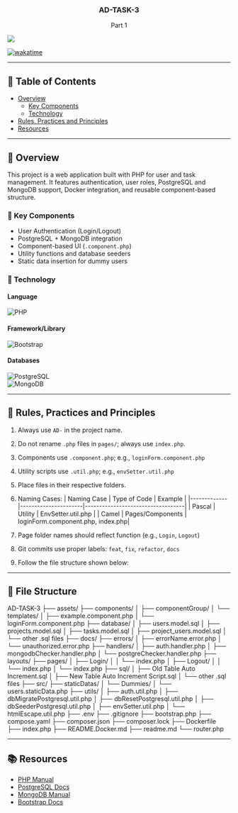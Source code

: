 <a name="readme-top"></a>

<div align="center">
  <h3 align="center">AD-TASK-3</h3>
</div>

<div align="center">
  Part 1
</div>

![](https://visit-counter.vercel.app/counter.png?page=aiden017/AD-TASK-3)

[![wakatime](https://wakatime.com/badge/user/144d2c3f-82f0-440d-89df-023ce97ebda9/project/58db26d2-ae72-4b5f-bbc6-fcf7e2e3e440.svg)](https://wakatime.com/badge/user/144d2c3f-82f0-440d-89df-023ce97ebda9/project/58db26d2-ae72-4b5f-bbc6-fcf7e2e3e440)

---

## 📑 Table of Contents

- [Overview](#overview)
  - [Key Components](#key-components)
  - [Technology](#technology)
- [Rules, Practices and Principles](#rules-practices-and-principles)
- [Resources](#resources)

---

## 📘 Overview

This project is a web application built with PHP for user and task management. It features authentication, user roles, PostgreSQL and MongoDB support, Docker integration, and reusable component-based structure.

### 🧩 Key Components

- User Authentication (Login/Logout)
- PostgreSQL + MongoDB integration
- Component-based UI (`.component.php`)
- Utility functions and database seeders
- Static data insertion for dummy users

### 🧪 Technology

#### Language  
![PHP](https://img.shields.io/badge/PHP-777BB4?style=for-the-badge&logo=php&logoColor=white)

#### Framework/Library  
![Bootstrap](https://img.shields.io/badge/Bootstrap-7952B3?style=for-the-badge&logo=bootstrap&logoColor=white)

#### Databases  
![PostgreSQL](https://img.shields.io/badge/PostgreSQL-336791?style=for-the-badge&logo=postgresql&logoColor=white)  
![MongoDB](https://img.shields.io/badge/MongoDB-47A248?style=for-the-badge&logo=mongodb&logoColor=white)

---

## 🧱 Rules, Practices and Principles

1. Always use `AD-` in the project name.
2. Do not rename `.php` files in `pages/`; always use `index.php`.
3. Components use `.component.php`; e.g., `loginForm.component.php`
4. Utility scripts use `.util.php`; e.g., `envSetter.util.php`
5. Place files in their respective folders.
6. Naming Cases:
   | Naming Case | Type of Code         | Example                           |
   |-------------|----------------------|-----------------------------------|
   | Pascal      | Utility              | EnvSetter.util.php                |
   | Camel       | Pages/Components     | loginForm.component.php, index.php|

7. Page folder names should reflect function (e.g., `Login`, `Logout`)
8. Git commits use proper labels: `feat`, `fix`, `refactor`, `docs`
9. Follow the file structure shown below:

---

## 📁 File Structure
AD-TASK-3
├── assets/
├── components/
│ ├── componentGroup/
│ └── templates/
│ ├── example.component.php
│ └── loginForm.component.php
├── database/
│ ├── users.model.sql
│ ├── projects.model.sql
│ ├── tasks.model.sql
│ ├── project_users.model.sql
│ └── other .sql files
├── docs/
├── errors/
│ ├── errorName.error.php
│ └── unauthorized.error.php
├── handlers/
│ ├── auth.handler.php
│ ├── mongodbChecker.handler.php
│ └── postgreChecker.handler.php
├── layouts/
├── pages/
│ ├── Login/
│ │ └── index.php
│ ├── Logout/
│ │ └── index.php
│ └── index.php
├── sql/
│ ├── Old Table Auto Increment.sql
│ ├── New Table Auto Increment Script.sql
│ └── other .sql files
├── src/
├── staticDatas/
│ └── Dummies/
│ └── users.staticData.php
├── utils/
│ ├── auth.util.php
│ ├── dbMigratePostgresql.util.php
│ ├── dbResetPostgresql.util.php
│ ├── dbSeederPostgresql.util.php
│ ├── envSetter.util.php
│ └── htmlEscape.util.php
├── .env
├── .gitignore
├── bootstrap.php
├── compose.yaml
├── composer.json
├── composer.lock
├── Dockerfile
├── index.php
├── README.Docker.md
├── readme.md
└── router.php



---

## 📚 Resources

- [PHP Manual](https://www.php.net/manual/en/)
- [PostgreSQL Docs](https://www.postgresql.org/docs/)
- [MongoDB Manual](https://www.mongodb.com/docs/)
- [Bootstrap Docs](https://getbootstrap.com/docs/5.0/getting-started/introduction/)


